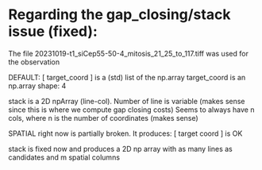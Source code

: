 # Regarding the gap_closing/stack issue (fixed):

The file 
20231019-t1_siCep55-50-4_mitosis_21_25_to_117.tiff
was used for the observation

DEFAULT:
[ target_coord ] is a (std) list of the np.array
    target_coord is an np.array
        shape: 4

stack is a 2D npArray (line-col). 
    Number of line is variable (makes sense since this is where we compute gap closing costs)
    Seems to always have n cols, where n is the number of coordinates (makes sense)


SPATIAL right now is partially broken. It produces:
[ target coord ] is OK

stack is fixed now and produces a 2D np array with as many lines as candidates
and m spatial columns
